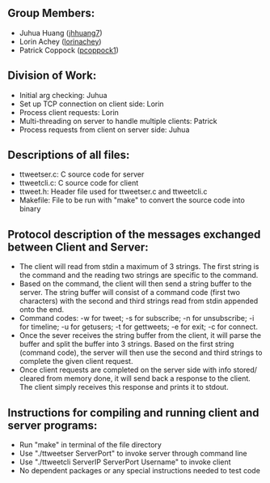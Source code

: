 ## Group Members:
- Juhua Huang ([jhhuang7](https://github.com/jhhuang7))
- Lorin Achey ([lorinachey](https://github.com/lorinachey))
- Patrick Coppock ([pcoppock1](https://github.com/pcoppock1))

## Division of Work:
- Initial arg checking: Juhua
- Set up TCP connection on client side: Lorin
- Process client requests: Lorin
- Multi-threading on server to handle multiple clients: Patrick
- Process requests from client on server side: Juhua

## Descriptions of all files:
- ttweetser.c: C source code for server
- ttweetcli.c: C source code for client
- ttweet.h: Header file used for ttweetser.c and ttweetcli.c
- Makefile: File to be run with "make" to convert the source code into binary

## Protocol description of the messages exchanged between Client and Server:
- The client will read from stdin a maximum of 3 strings. The first string is 
the command and the reading two strings are specific to the command.
- Based on the command, the client will then send a string buffer to the server. 
The string buffer will consist of a command code (first two characters) with the 
second and third strings read from stdin appended onto the end.
- Command codes: -w for tweet​; -s for subscribe; -n for unsubscribe; 
-i for timeline; -u for getusers; -t for gettweets; -e for exit; -c for connect.
- Once the sever receives the string buffer from the client, it will parse the 
buffer and split the buffer into 3 strings. Based on the first string 
(command code), the server will then use the second and third strings to 
complete the given client request.
- Once client requests are completed on the server side with info stored/ 
cleared from memory done, it will send back a response to the client. 
The client simply receives this response and prints it to stdout.

## Instructions for compiling and running client and server programs:
- Run "make" in terminal of the file directory
- Use "./ttweetser ServerPort" to invoke server through command line
- Use "./ttweetcli ServerIP ServerPort Username" to invoke client
- No dependent packages or any special instructions needed to test code
